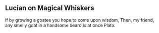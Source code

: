 ## Lucian on Magical Whiskers


If by growing a goatee you hope to come upon wisdom, 
Then, my friend, any smelly goat in a handsome beard
Is at once Plato. 









































